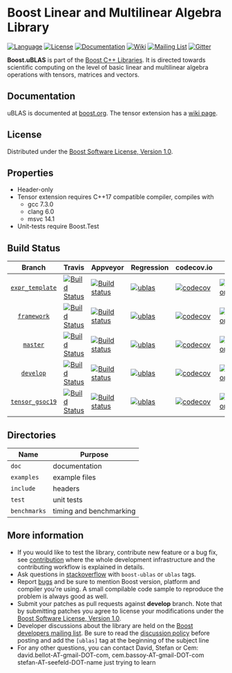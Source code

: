 Boost Linear and Multilinear Algebra Library 
=====
[![Language](https://img.shields.io/badge/C%2B%2B-11-blue.svg)](https://en.wikipedia.org/wiki/C%2B%2B#Standardization)
[![License](https://img.shields.io/badge/license-BSL-blue.svg)](https://opensource.org/licenses/BSL-1.0)
[![Documentation](https://img.shields.io/badge/ublas-documentation-blue.svg)](https://www.boost.org/doc/libs/1_69_0/libs/numeric/ublas/doc/index.html)
[![Wiki](https://img.shields.io/badge/ublas-wiki-blue.svg)](https://github.com/boostorg/ublas/wiki)
[![Mailing List](https://img.shields.io/badge/ublas-mailing%20list-4eb899.svg)](https://lists.boost.org/mailman/listinfo.cgi/ublas)
[![Gitter](https://img.shields.io/badge/ublas-chat%20on%20gitter-4eb899.svg)](https://gitter.im/boostorg/ublas)

**Boost.uBLAS** is part of the [Boost C++ Libraries](http://github.com/boostorg). It is directed towards scientific computing on the level of basic linear and multilinear algebra operations with tensors, matrices and vectors. 


## Documentation 
uBLAS is documented at [boost.org](https://www.boost.org/doc/libs/1_69_0/libs/numeric/ublas/doc/index.html).
The tensor extension has a [wiki page](https://github.com/BoostGSoC18/tensor/wiki).

## License
Distributed under the [Boost Software License, Version 1.0](http://www.boost.org/LICENSE_1_0.txt).

## Properties
* Header-only
* Tensor extension requires C++17 compatible compiler, compiles with
  * gcc 7.3.0
  * clang 6.0
  * msvc 14.1
* Unit-tests require Boost.Test

## Build Status

Branch  | Travis | Appveyor  | Regression  | codecov.io  | Docs  |      
:-----: | ------ | --------- | ----------- | ----------- | ----- |
 [`expr_template`](https://github.com/BoostGSoC19/tensor/tree/expr_template) | [![Build Status](https://travis-ci.org/BoostGSoC19/tensor.svg?branch=expr_template)](https://travis-ci.org/BoostGSoC19/tensor) | [![Build status](https://ci.appveyor.com/api/projects/status/1aeqlamaymy3sas2/branch/expr_template?svg=true)](https://ci.appveyor.com/project/coder3101/tensor/branch/expr_template) | [![ublas](https://img.shields.io/badge/tensor-expr_template-blue.svg)](https://www.boost.org/development/tests/master/developer/numeric-ublas.html) | [![codecov](https://codecov.io/gh/BoostGSoC19/tensor/branch/expr_template/graph/badge.svg)](https://codecov.io/gh/BoostGSoC19/tensor) | [![Documentation](https://img.shields.io/badge/docs-develop-brightgreen.svg)](http://www.boost.org/doc/libs/release/libs/numeric) |      
 [`framework`](https://github.com/BoostGSoC19/tensor/tree/framework) | [![Build Status](https://travis-ci.org/BoostGSoC19/tensor.svg?branch=framework)](https://travis-ci.org/BoostGSoC19/tensor) | [![Build status](https://ci.appveyor.com/api/projects/status/1aeqlamaymy3sas2/branch/framework?svg=true)](https://ci.appveyor.com/project/coder3101/tensor/branch/framwork) | [![ublas](https://img.shields.io/badge/tensor-framework-blue.svg)](https://www.boost.org/development/tests/master/developer/numeric-ublas.html) | [![codecov](https://codecov.io/gh/BoostGSoC19/tensor/branch/framework/graph/badge.svg)](https://codecov.io/gh/BoostGSoC19/tensor) | [![Documentation](https://img.shields.io/badge/docs-develop-brightgreen.svg)](http://www.boost.org/doc/libs/release/libs/numeric) |      
  [`master`](https://github.com/boostorg/ublas/tree/master)   | [![Build Status](https://travis-ci.org/boostorg/ublas.svg?branch=master)](https://travis-ci.org/boostorg/ublas) | [![Build status](https://ci.appveyor.com/api/projects/status/ctu3wnfowa627ful/branch/master?svg=true)](https://ci.appveyor.com/project/stefanseefeld/ublas/branch/master) | [![ublas](https://img.shields.io/badge/ublas-master-blue.svg)](https://www.boost.org/development/tests/master/developer/numeric-ublas.html) | [![codecov](https://codecov.io/gh/boostorg/ublas/branch/master/graph/badge.svg)](https://codecov.io/gh/boostorg/ublas/branch/master) | [![Documentation](https://img.shields.io/badge/docs-develop-brightgreen.svg)](http://www.boost.org/doc/libs/release/libs/numeric) |      
 [`develop`](https://github.com/boostorg/ublas/tree/develop)  | [![Build Status](https://travis-ci.org/boostorg/ublas.svg?branch=develop)](https://travis-ci.org/boostorg/ublas) | [![Build status](https://ci.appveyor.com/api/projects/status/ctu3wnfowa627ful/branch/develop?svg=true)](https://ci.appveyor.com/project/stefanseefeld/ublas/branch/develop) | [![ublas](https://img.shields.io/badge/ublas-develop-blue.svg)](https://www.boost.org/development/tests/develop/developer/numeric-ublas.html) | [![codecov](https://codecov.io/gh/boostorg/ublas/branch/develop/graph/badge.svg)](https://codecov.io/gh/boostorg/ublas/branch/develop) | [![Documentation](https://img.shields.io/badge/docs-develop-brightgreen.svg)](http://www.boost.org/doc/libs/release/libs/numeric) | 
 [`tensor_gsoc19`](https://github.com/BoostGSoC19/tensor/tree/tensor_gsoc19) | [![Build Status](https://travis-ci.org/BoostGSoC19/tensor.svg?branch=tensor_gsoc19)](https://travis-ci.org/BoostGSoC19/tensor) | [![Build status](https://ci.appveyor.com/api/projects/status/1aeqlamaymy3sas2/branch/tensor_gsoc19?svg=true)](https://ci.appveyor.com/project/coder3101/tensor/branch/tensor_gsoc19) | [![ublas](https://img.shields.io/badge/tensor-gsoc19-blue.svg)](https://www.boost.org/development/tests/master/developer/numeric-ublas.html) | [![codecov](https://codecov.io/gh/BoostGSoC19/tensor/branch/tensor_gsoc19/graph/badge.svg)](https://codecov.io/gh/BoostGSoC19/tensor) | [![Documentation](https://img.shields.io/badge/docs-develop-brightgreen.svg)](http://www.boost.org/doc/libs/release/libs/numeric) |  


## Directories

| Name        | Purpose                        |
| ----------- | ------------------------------ |
| `doc`       | documentation                  |
| `examples`  | example files                  |
| `include`   | headers                        |
| `test`      | unit tests                     |
| `benchmarks`| timing and benchmarking        |

## More information

* If you would like to test the library, contribute new feature or a bug fix, see [contribution](https://github.com/boostorg/ublas/wiki/Guidelines-for-Contribution) where the whole development infrastructure and the contributing workflow is explained in details.
* Ask questions in [stackoverflow](http://stackoverflow.com/questions/ask?tags=c%2B%2B,boost,boost-ublas) with `boost-ublas` or `ublas` tags.
* Report [bugs](https://github.com/boostorg/ublas/issues) and be sure to mention Boost version, platform and compiler you're using. A small compilable code sample to reproduce the problem is always good as well.
* Submit your patches as pull requests against **develop** branch. Note that by submitting patches you agree to license your modifications under the [Boost Software License, Version 1.0](http://www.boost.org/LICENSE_1_0.txt).
* Developer discussions about the library are held on the [Boost developers mailing list](https://lists.boost.org/mailman/listinfo.cgi/ublas). Be sure to read the [discussion policy](http://www.boost.org/community/policy.html) before posting and add the `[ublas]` tag at the beginning of the subject line
* For any other questions, you can contact David, Stefan or Cem: david.bellot-AT-gmail-DOT-com, cem.bassoy-AT-gmail-DOT-com stefan-AT-seefeld-DOT-name
just trying to learn
